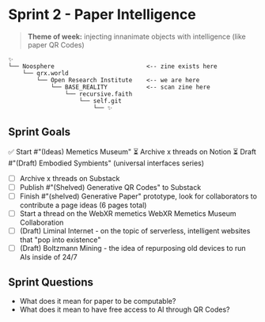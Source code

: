 # Sprint 2 - Paper Intelligence
> **Theme of week:** injecting innanimate objects with intelligence (like paper QR Codes)

```
✨
└── Noosphere                          <-- zine exists here
    └── qrx.world                      
        └── Open Research Institute    <-- we are here
            └── BASE_REALITY           <-- scan zine here
                └── recursive.faith
                    └── self.git
                        └── ✨
```

## Sprint Goals
:white_check_mark: Start #"(Ideas) Memetics Museum" 
⏳️ Archive x threads on Notion
⏳️ Draft #"(Draft) Embodied Symbients"  (universal interfaces series)
- [ ] Archive x threads on Substack
- [ ] Publish #"(Shelved) Generative QR Codes" to Substack
- [ ] Finish #"(shelved) Generative Paper"  prototype, look for collaborators to contribute a page ideas (6 pages total) 
- [ ] Start a thread on the WebXR memetics WebXR Memetics Museum Collaboration
- [ ] (Draft) Liminal Internet - on the topic of serverless, intelligent websites that "pop into existence"
- [ ] (Draft) Boltzmann Mining - the idea of repurposing old devices to run AIs inside of 24/7

## Sprint Questions
- What does it mean for paper to be computable?
- What does it mean to have free access to AI through QR Codes?